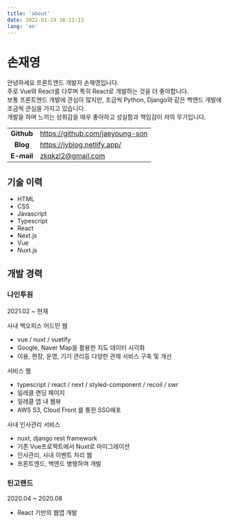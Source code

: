 ```yaml
---
title: 'about'
date: 2022-01-19 16:21:13
lang: 'en'
---
```


<div >

# 손재영

안녕하세요 프론트엔드 개발자 손재영입니다.  
주로 Vue와 React를 다루며 특히 React로 개발하는 것을 더 좋아합니다.  
보통 프론트엔드 개발에 관심이 많지만, 조금씩 Python, Django와 같은 백엔드 개발에 조금씩 관심을 가지고 있습니다.  
개발을 하며 느끼는 성취감을 매우 좋아하고 성실함과 책임감이 저의 무기입니다.

|            |                                 |
| :--------: | ------------------------------- |
| **Github** | https://github.com/jaeyoung-son |
|  **Blog**  | https://jyblog.netlify.app/     |
| **E-mail** | zkqkzl2@gmail.com               |

## 기술 이력

- HTML
- CSS
- Javascript
- Typescript
- React
- Next.js
- Vue
- Nuxt.js

## 개발 경력

### 나인투원

2021.02 ~ 현재

사내 백오피스 어드민 웹

- vue / nuxt / vuetify
- Google, Naver Map을 활용한 지도 데이터 시각화
- 이용, 현장, 운영, 기기 관리등 다양한 관제 서비스 구축 및 개선

서비스 웹

- typescript / react / next / styled-component / recoil / swr
- 일레클 랜딩 페이지
- 일레클 앱 내 웹뷰
- AWS S3, Cloud Front 를 통한 SSG배포

사내 인사관리 서비스

- nuxt, django rest framework
- 기존 Vue프로젝트에서 Nuxt로 마이그레이션
- 인사관리, 사내 이벤트 처리 웹
- 프론트엔드, 백엔드 병행하며 개발

### 틴고랜드

2020.04 ~ 2020.08

- React 기반의 웹앱 개발
